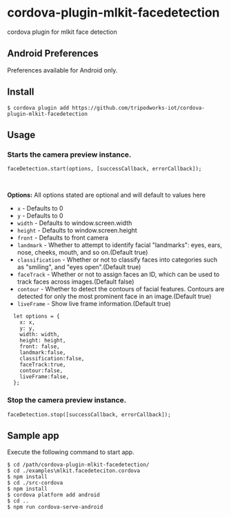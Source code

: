# cordova-plugin-mlkit-facedetection
cordova plugin for mlkit face detection

## Android Preferences

Preferences available for Android only.

## Install

```
$ cordova plugin add https://github.com/tripodworks-iot/cordova-plugin-mlkit-facedetection
```

## Usage

### Starts the camera preview instance.

```
faceDetection.start(options, [successCallback, errorCallback]);
```
<br>

<strong>Options:</strong>
All options stated are optional and will default to values here

* `x` - Defaults to 0
* `y` - Defaults to 0
* `width` - Defaults to window.screen.width
* `height` - Defaults to window.screen.height
* `front` - Defaults to front camera
* `landmark` - Whether to attempt to identify facial "landmarks": eyes, ears, nose, cheeks, mouth, and so on.(Default true)
* `classification` - Whether or not to classify faces into categories such as "smiling", and "eyes open".(Default true)
* `faceTrack` - Whether or not to assign faces an ID, which can be used to track faces across images.(Default false)
* `contour` - Whether to detect the contours of facial features. Contours are detected for only the most prominent face in an image.(Default true)
* `liveFrame` - Show live frame information.(Default true)

```
  let options = {
    x: x,
    y: y,
    width: width,
    height: height,
    front: false,
    landmark:false,
    classification:false,
    faceTrack:true,
    contour:false,
    liveFrame:false,
  };
```

### Stop the camera preview instance.

```
faceDetection.stop([successCallback, errorCallback]);
```

## Sample app
Execute the following command to start app.

```
$ cd /path/cordova-plugin-mlkit-facedetection/
$ cd ./examples\mlkit.facedeteciton.cordova
$ npm install
$ cd ./src-cordova
$ npm install
$ cordova platform add android
$ cd ..
$ npm run cordova-serve-android
```
